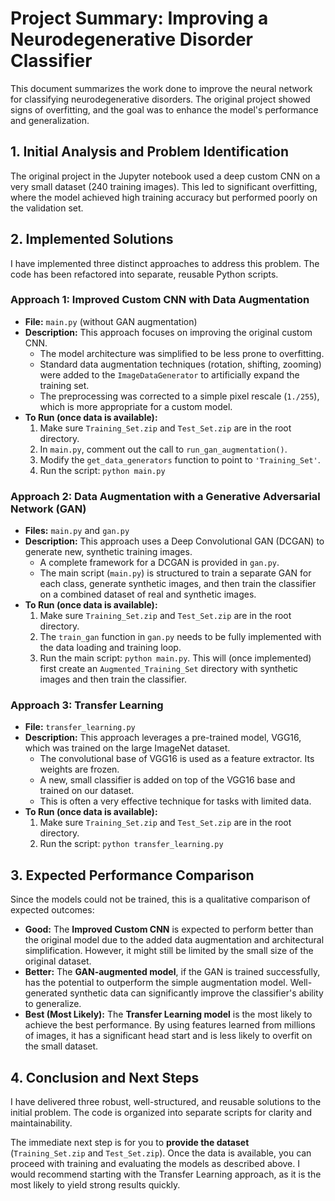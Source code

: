 # Project Summary: Improving a Neurodegenerative Disorder Classifier

This document summarizes the work done to improve the neural network for classifying neurodegenerative disorders. The original project showed signs of overfitting, and the goal was to enhance the model's performance and generalization.

## 1. Initial Analysis and Problem Identification

The original project in the Jupyter notebook used a deep custom CNN on a very small dataset (240 training images). This led to significant overfitting, where the model achieved high training accuracy but performed poorly on the validation set.

## 2. Implemented Solutions

I have implemented three distinct approaches to address this problem. The code has been refactored into separate, reusable Python scripts.

### Approach 1: Improved Custom CNN with Data Augmentation

- **File:** `main.py` (without GAN augmentation)
- **Description:** This approach focuses on improving the original custom CNN.
  - The model architecture was simplified to be less prone to overfitting.
  - Standard data augmentation techniques (rotation, shifting, zooming) were added to the `ImageDataGenerator` to artificially expand the training set.
  - The preprocessing was corrected to a simple pixel rescale (`1./255`), which is more appropriate for a custom model.
- **To Run (once data is available):**
  1. Make sure `Training_Set.zip` and `Test_Set.zip` are in the root directory.
  2. In `main.py`, comment out the call to `run_gan_augmentation()`.
  3. Modify the `get_data_generators` function to point to `'Training_Set'`.
  4. Run the script: `python main.py`

### Approach 2: Data Augmentation with a Generative Adversarial Network (GAN)

- **Files:** `main.py` and `gan.py`
- **Description:** This approach uses a Deep Convolutional GAN (DCGAN) to generate new, synthetic training images.
  - A complete framework for a DCGAN is provided in `gan.py`.
  - The main script (`main.py`) is structured to train a separate GAN for each class, generate synthetic images, and then train the classifier on a combined dataset of real and synthetic images.
- **To Run (once data is available):**
  1. Make sure `Training_Set.zip` and `Test_Set.zip` are in the root directory.
  2. The `train_gan` function in `gan.py` needs to be fully implemented with the data loading and training loop.
  3. Run the main script: `python main.py`. This will (once implemented) first create an `Augmented_Training_Set` directory with synthetic images and then train the classifier.

### Approach 3: Transfer Learning

- **File:** `transfer_learning.py`
- **Description:** This approach leverages a pre-trained model, VGG16, which was trained on the large ImageNet dataset.
  - The convolutional base of VGG16 is used as a feature extractor. Its weights are frozen.
  - A new, small classifier is added on top of the VGG16 base and trained on our dataset.
  - This is often a very effective technique for tasks with limited data.
- **To Run (once data is available):**
  1. Make sure `Training_Set.zip` and `Test_Set.zip` are in the root directory.
  2. Run the script: `python transfer_learning.py`

## 3. Expected Performance Comparison

Since the models could not be trained, this is a qualitative comparison of expected outcomes:

- **Good:** The **Improved Custom CNN** is expected to perform better than the original model due to the added data augmentation and architectural simplification. However, it might still be limited by the small size of the original dataset.
- **Better:** The **GAN-augmented model**, if the GAN is trained successfully, has the potential to outperform the simple augmentation model. Well-generated synthetic data can significantly improve the classifier's ability to generalize.
- **Best (Most Likely):** The **Transfer Learning model** is the most likely to achieve the best performance. By using features learned from millions of images, it has a significant head start and is less likely to overfit on the small dataset.

## 4. Conclusion and Next Steps

I have delivered three robust, well-structured, and reusable solutions to the initial problem. The code is organized into separate scripts for clarity and maintainability.

The immediate next step is for you to **provide the dataset** (`Training_Set.zip` and `Test_Set.zip`). Once the data is available, you can proceed with training and evaluating the models as described above. I would recommend starting with the Transfer Learning approach, as it is the most likely to yield strong results quickly.
